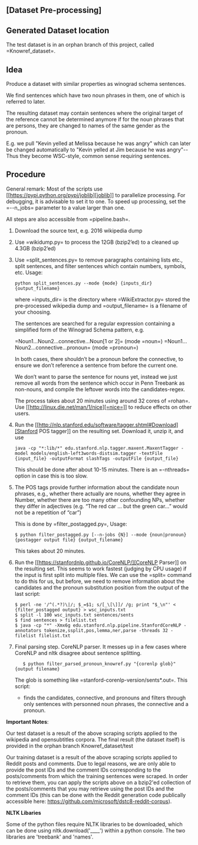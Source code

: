 
## [Dataset Pre-processing]

## Generated Dataset location ##
The test dataset is in an orphan branch of this project, called =Knowref_dataset=.

## Idea ##

Produce a dataset with similar properties as winograd schema sentences.

We find sentences which have two noun phrases in them, one of which is referred to later. 

The resulting dataset may contain sentences where the original target of the reference cannot be determined anymore if for the noun phrases that are persons, they are changed to names of the same gender as the pronoun.

E.g. we pull "Kevin yelled at Melissa because he was angry" which can later be changed automatically to "Kevin yelled at Jim because he was angry"--Thus they become WSC-style, common sense requiring sentences.

## Procedure ##

General remark: Most of the scripts use [[https://pypi.python.org/pypi/joblib][joblib]] to parallelize processing. For
debugging, it is advisable to set it to one. To speed up processing, set the
=--n_jobs= parameter to a value larger than one.

All steps are also accessible from =pipeline.bash=.

1. Download the source text, e.g. 2016 wikipedia dump
2. Use =wikidump.py= to process the 12GB (bzip2’ed) to a cleaned up 4.3GB (bzip2’ed)
3. Use =split_sentences.py= to remove paragraphs containing lists etc., split
   sentences, and filter sentences which contain numbers, symbols, etc.
   Usage:
   
   ```
   python split_sentences.py --mode {mode} {inputs_dir} {output_filename}
   ```

   where =inputs_dir= is the directory where =WikiExtractor.py= stored the
   pre-processed wikipedia dump and =output_filename= is a filename of your
   choosing. 

   The sentences are searched for a regular expression containing a simplified
   form of the Winograd Schema pattern, e.g.

   =Noun1…Noun2…connective…Noun[1 or 2]=  (mode =noun=)
   =Noun1…Noun2…connective…pronoun=  (mode =pronoun=)

   In both cases, there shouldn’t be a pronoun before the connective, to ensure
   we don’t reference a sentence from before the current one.

   We don’t want to parse the sentence for nouns yet, instead we just remove all
   words from the sentence which occur in Penn Treebank as non-nouns, and
   compile the leftover words into the candidates-regex.

   The process takes about 20 minutes using around 32 cores of =rohan=. Use
   [[http://linux.die.net/man/1/nice][=nice=]] to reduce effects on other users.

4. Run the [[http://nlp.stanford.edu/software/tagger.shtml#Download][Stanford POS tagger]] on the resulting set. Download it, unzip it, and use
   ```
   java -cp "*:lib/*" edu.stanford.nlp.tagger.maxent.MaxentTagger -model models/english-left3words-distsim.tagger -textFile {input_file} -outputFormat slashTags -outputFile {output_file}
   ```
   This should be done after about 10-15 minutes. There is an =-nthreads= option
   in case this is too slow.

5. The POS tags provide further information about the candidate noun phrases,
   e.g., whether there actually are nouns, whether they agree in Number, whether
   there are too many other confounding NPs, whether they differ in adjectives
   (e.g. “The red car … but the green car…” would not be a repetition of “car”)

   This is done by =filter_postagged.py=, Usage:
   ```
   $ python filter_postagged.py [--n-jobs {N}] --mode {noun|pronoun} {postagger output file} {output_filename}
   ```
    
   This takes about 20 minutes.

6. Run the [[https://stanfordnlp.github.io/CoreNLP/][CoreNLP Parser]] on the resulting set. This seems to work fastest
   (judging by CPU usage) if the input is first split into multiple files. We
   can use the =split= command to do this for us, but before, we need to remove
   information about the candidates and the pronoun substitution position from
   the output of the last script:
   ```
   $ perl -ne '/^(.*?)\|/; $_=$1; s/[_\[\]]/ /g; print "$_\n"' < {filter_postagged output} > wsc_inputs.txt
   $ split -l 100 wsc_inputs.txt sentences/sents
   $ find sentences > filelist.txt
   $ java -cp "*" -Xmx6g edu.stanford.nlp.pipeline.StanfordCoreNLP -annotators tokenize,ssplit,pos,lemma,ner,parse -threads 32 -filelist filelist.txt
   ```

7. Final parsing step. CoreNLP parser. It messes up in a few cases where CoreNLP and nltk disagree about sentence splitting.
   ```
      $ python filter_parsed_pronoun_knowref.py "{corenlp glob}" {output filename}
   ```
   The glob is something like =stanford-corenlp-version/sents*.out=.
   This script:
   - finds the candidates, connective, and pronouns and filters through only sentences with personned noun phrases, the connective and a pronoun.


**Important Notes**:

Our test dataset is a result of the above scraping scripts applied to the wikipedia and opensubtitles corpora. The final result (the dataset itself) is provided in the orphan branch Knowref_dataset/test

Our training dataset is a result of the above scraping scripts applied to Reddit posts and comments. Due to legal reasons, we are only able to provide the post IDs and the comment IDs corresponding to the posts/comments from which the training sentences were scraped. In order to retrieve them, you can apply the scripts above on a bzip2'ed collection of the posts/comments that you may retrieve using the post IDs and the comment IDs (this can be done with the Reddit generation code publically accessible here: https://github.com/microsoft/dstc8-reddit-corpus).

**NLTK Libaries** 

Some of the python files require NLTK libraries to be downloaded, which can be done using nltk.download('____') within a python console. The two libraries are 'treebank' and 'names'.


